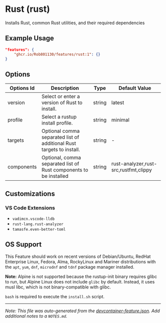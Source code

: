
# Rust (rust)

Installs Rust, common Rust utilities, and their required dependencies

## Example Usage

```json
"features": {
    "ghcr.io/Rob801130/features/rust:1": {}
}
```

## Options

| Options Id | Description | Type | Default Value |
|-----|-----|-----|-----|
| version | Select or enter a version of Rust to install. | string | latest |
| profile | Select a rustup install profile. | string | minimal |
| targets | Optional comma separated list of additional Rust targets to install. | string | - |
| components | Optional, comma separated list of Rust components to be installed | string | rust-analyzer,rust-src,rustfmt,clippy |

## Customizations

### VS Code Extensions

- `vadimcn.vscode-lldb`
- `rust-lang.rust-analyzer`
- `tamasfe.even-better-toml`



## OS Support

This Feature should work on recent versions of Debian/Ubuntu, RedHat Enterprise Linux, Fedora, Alma, RockyLinux 
and Mariner distributions with the `apt`, `yum`, `dnf`, `microdnf` and `tdnf` package manager installed.


**Note:** Alpine is not supported because the rustup-init binary requires glibc to run, but Alpine Linux does not include `glibc` 
by default. Instead, it uses musl libc, which is not binary-compatible with glibc.

`bash` is required to execute the `install.sh` script.


---

_Note: This file was auto-generated from the [devcontainer-feature.json](https://github.com/Rob801130/features/blob/main/src/rust/devcontainer-feature.json).  Add additional notes to a `NOTES.md`._
